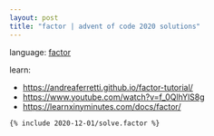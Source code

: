 ```yaml
---
layout: post
title: "factor | advent of code 2020 solutions"
---
```


language: [factor](https://factorcode.org)

learn:
* https://andreaferretti.github.io/factor-tutorial/
* https://www.youtube.com/watch?v=f_0QlhYlS8g
* https://learnxinyminutes.com/docs/factor/

```factor
{% include 2020-12-01/solve.factor %}
```

